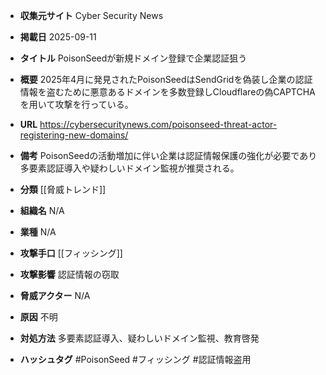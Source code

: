 - **収集元サイト**
Cyber Security News

- **掲載日**
2025-09-11

- **タイトル**
PoisonSeedが新規ドメイン登録で企業認証狙う

- **概要**
2025年4月に発見されたPoisonSeedはSendGridを偽装し企業の認証情報を盗むために悪意あるドメインを多数登録しCloudflareの偽CAPTCHAを用いて攻撃を行っている。

- **URL**
https://cybersecuritynews.com/poisonseed-threat-actor-registering-new-domains/

- **備考**
PoisonSeedの活動増加に伴い企業は認証情報保護の強化が必要であり多要素認証導入や疑わしいドメイン監視が推奨される。

- **分類**
[[脅威トレンド]]

- **組織名**
N/A

- **業種**
N/A

- **攻撃手口**
[[フィッシング]]

- **攻撃影響**
認証情報の窃取

- **脅威アクター**
N/A

- **原因**
不明

- **対処方法**
多要素認証導入、疑わしいドメイン監視、教育啓発

- **ハッシュタグ**
#PoisonSeed #フィッシング #認証情報盗用
